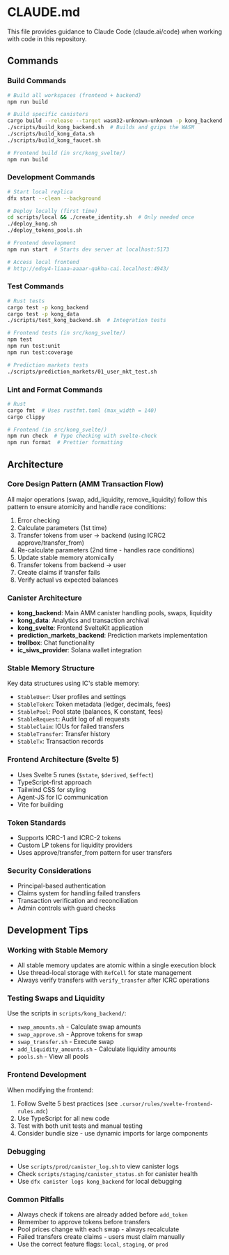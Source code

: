 # CLAUDE.md

This file provides guidance to Claude Code (claude.ai/code) when working with code in this repository.

## Commands

### Build Commands
```bash
# Build all workspaces (frontend + backend)
npm run build

# Build specific canisters
cargo build --release --target wasm32-unknown-unknown -p kong_backend
./scripts/build_kong_backend.sh  # Builds and gzips the WASM
./scripts/build_kong_data.sh
./scripts/build_kong_faucet.sh

# Frontend build (in src/kong_svelte/)
npm run build
```

### Development Commands
```bash
# Start local replica
dfx start --clean --background

# Deploy locally (first time)
cd scripts/local && ./create_identity.sh  # Only needed once
./deploy_kong.sh
./deploy_tokens_pools.sh

# Frontend development
npm run start  # Starts dev server at localhost:5173

# Access local frontend
# http://edoy4-liaaa-aaaar-qakha-cai.localhost:4943/
```

### Test Commands
```bash
# Rust tests
cargo test -p kong_backend
cargo test -p kong_data
./scripts/test_kong_backend.sh  # Integration tests

# Frontend tests (in src/kong_svelte/)
npm test
npm run test:unit
npm run test:coverage

# Prediction markets tests
./scripts/prediction_markets/01_user_mkt_test.sh
```

### Lint and Format Commands
```bash
# Rust
cargo fmt  # Uses rustfmt.toml (max_width = 140)
cargo clippy

# Frontend (in src/kong_svelte/)
npm run check  # Type checking with svelte-check
npm run format  # Prettier formatting
```

## Architecture

### Core Design Pattern (AMM Transaction Flow)
All major operations (swap, add_liquidity, remove_liquidity) follow this pattern to ensure atomicity and handle race conditions:

1. Error checking
2. Calculate parameters (1st time)
3. Transfer tokens from user → backend (using ICRC2 approve/transfer_from)
4. Re-calculate parameters (2nd time - handles race conditions)
5. Update stable memory atomically
6. Transfer tokens from backend → user
7. Create claims if transfer fails
8. Verify actual vs expected balances

### Canister Architecture
- **kong_backend**: Main AMM canister handling pools, swaps, liquidity
- **kong_data**: Analytics and transaction archival
- **kong_svelte**: Frontend SvelteKit application
- **prediction_markets_backend**: Prediction markets implementation
- **trollbox**: Chat functionality
- **ic_siws_provider**: Solana wallet integration

### Stable Memory Structure
Key data structures using IC's stable memory:
- `StableUser`: User profiles and settings
- `StableToken`: Token metadata (ledger, decimals, fees)
- `StablePool`: Pool state (balances, K constant, fees)
- `StableRequest`: Audit log of all requests
- `StableClaim`: IOUs for failed transfers
- `StableTransfer`: Transfer history
- `StableTx`: Transaction records

### Frontend Architecture (Svelte 5)
- Uses Svelte 5 runes (`$state`, `$derived`, `$effect`)
- TypeScript-first approach
- Tailwind CSS for styling
- Agent-JS for IC communication
- Vite for building

### Token Standards
- Supports ICRC-1 and ICRC-2 tokens
- Custom LP tokens for liquidity providers
- Uses approve/transfer_from pattern for user transfers

### Security Considerations
- Principal-based authentication
- Claims system for handling failed transfers
- Transaction verification and reconciliation
- Admin controls with guard checks

## Development Tips

### Working with Stable Memory
- All stable memory updates are atomic within a single execution block
- Use thread-local storage with `RefCell` for state management
- Always verify transfers with `verify_transfer` after ICRC operations

### Testing Swaps and Liquidity
Use the scripts in `scripts/kong_backend/`:
- `swap_amounts.sh` - Calculate swap amounts
- `swap_approve.sh` - Approve tokens for swap
- `swap_transfer.sh` - Execute swap
- `add_liquidity_amounts.sh` - Calculate liquidity amounts
- `pools.sh` - View all pools

### Frontend Development
When modifying the frontend:
1. Follow Svelte 5 best practices (see `.cursor/rules/svelte-frontend-rules.mdc`)
2. Use TypeScript for all new code
3. Test with both unit tests and manual testing
4. Consider bundle size - use dynamic imports for large components

### Debugging
- Use `scripts/prod/canister_log.sh` to view canister logs
- Check `scripts/staging/canister_status.sh` for canister health
- Use `dfx canister logs kong_backend` for local debugging

### Common Pitfalls
- Always check if tokens are already added before `add_token`
- Remember to approve tokens before transfers
- Pool prices change with each swap - always recalculate
- Failed transfers create claims - users must claim manually
- Use the correct feature flags: `local`, `staging`, or `prod`